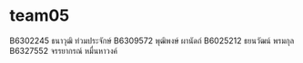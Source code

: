 # team05
B6302245 ธนาวุฒิ ท่วมประจักษ์
B6309572 พุฒิพงษ์ ผานัดถ์
B6025212 ธยนวัฒน์ พรมกุล
B6327552 จรรยากรณ์ หมื่นหาวงค์